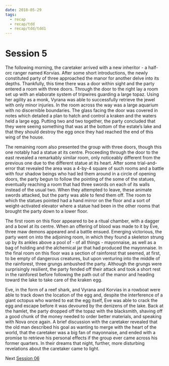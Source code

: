 ```yaml
---
date: 2018-05-29
tags:
  - recap
  - recap/tdd
  - recap/tdd/tdd1
---
```

# Session 5

The following morning, the caretaker arrived with a new inheritor - a half-orc ranger named Korvias. After some short introductions, the newly constituted party of three approached the manor for another delve into its depths. Thankfully, this time there was a door within sight and the party entered a room with three doors. Through the door to the right lay a room set up with an elaborate system of tripwires guarding a large topaz. Using her agility as a monk, Vyrana was able to successfully retrieve the jewel with only minor injuries. In the room across the way was a large aquarium with no discernible boundaries. The glass facing the door was covered in notes which detailed a plan to hatch and control a kraken and the waters held a large egg. Putting two and two together, the party concluded that they were seeing something that was at the bottom of the estate’s lake and that they should destroy the egg once they had reached the end of this wing of the house.

The remaining room also presented the group with three doors, though this one notably had a statue at its centre. Proceeding through the door to the east revealed a remarkably similar room, only noticeably different from the previous one due to the different statue at its heart. After some trial-and-error that revealed the area was a 4-by-4 square of such rooms and a battle with four shadow beings who had led them around in a circle of opening doors, the party begun to follow the pointing of the some of the statues, eventually reaching a room that had three swords on each of its walls instead of the usual two. When they attempted to leave, these animate swords attacked, but the party was able to fend them off. The room to which the statues pointed had a hand mirror on the floor and a sort of weight-activated elevator where a statue had been in the other rooms that brought the party down to a lower floor.

The first room on this floor appeared to be a ritual chamber, with a dagger and a bowl at its centre. When an offering of blood was made to it by Eve, three maw demons appeared and a battle ensued. Emerging victorious, the party went on into the adjoining room, in which they found a skeleton strung up by its ankles above a pool of - of all things - mayonnaise, as well as a bag of holding and the alchemical jar that had produced the mayonnaise. In the final room on this floor was a section of rainforest that seemed, at first, to be empty of dangerous creatures, but upon venturing into the middle of the rainforest, three grungs ambushed the party. Although the grungs were surprisingly resilient, the party fended off their attack and took a short rest in the rainforest before following the path out of the manor and heading toward the lake to take care of the kraken egg.

Eve, in the form of a reef shark, and Vyrana and Korvias in a rowboat were able to track down the location of the egg and, despite the interference of a giant octopus who wanted to eat the egg itself, Eve was able to crack the egg and escape before it was devoured by the denizens of the lake. Back at the hamlet, the party dropped off the topaz with the blacksmith, shaving off a good chunk of the money needed to order better materials, and speaking with Nova once again. A brief discussion with the caretaker revealed that the old man described his goal as wanting to merge with the heart of the world, that the caretaker was a big fan of mayonnaise, and ended with a promise to retrieve his personal effects if the group ever came across his former quarters. In their dreams that night, further, more disturbing revelations about the caretaker came to light.

Next
[Session 06](Recaps/Auril%20Adventures/Campaign%201%20-%20The%20Dragonest%20Dungeon/Session%2006.md)